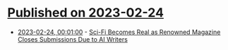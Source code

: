 # [Published on 2023-02-24](index.md)

* [2023-02-24, 00:01:00](https://soylentnews.org/article.pl?sid=23/02/23/0222219&from=rss) - [Sci-Fi Becomes Real as Renowned Magazine Closes Submissions Due to AI Writers](https://soylentnews.org/article.pl?sid=23/02/23/0222219&from=rss)
